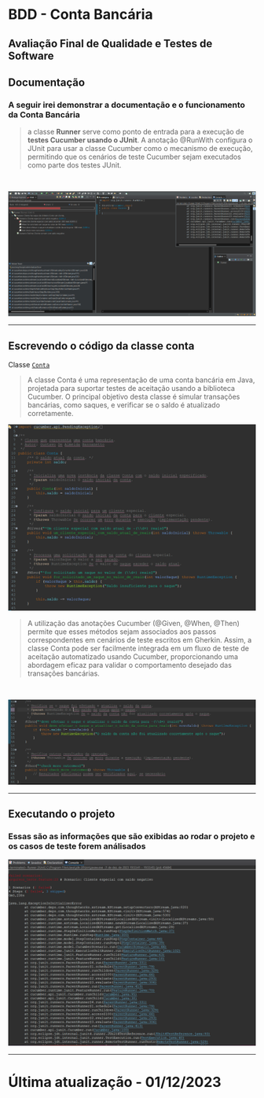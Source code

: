 # BDD - Conta Bancária
## Avaliação Final de Qualidade e Testes de Software

## Documentação
###  A seguir irei demonstrar a documentação e o funcionamento da Conta Bancária 
> a classe **Runner** serve como ponto de entrada para a execução de **testes Cucumber usando o JUnit**. A anotação @RunWith configura o JUnit para usar a classe Cucumber como o mecanismo de execução, permitindo que os cenários de teste Cucumber sejam executados como parte dos testes JUnit.
<br>

![Executanto com o Runner](img/runner.png)
<hr>

## Escrevendo o código da classe conta
Classe [`Conta`](src/main/java/Conta.java)
> A classe Conta é uma representação de uma conta bancária em Java, projetada para suportar testes de aceitação usando a biblioteca Cucumber. O principal objetivo desta classe é simular transações bancárias, como saques, e verificar se o saldo é atualizado corretamente.

![Classe conta 1](img/classe-conta-1.png)

> A utilização das anotações Cucumber (@Given, @When, @Then) permite que esses métodos sejam associados aos passos correspondentes em cenários de teste escritos em Gherkin. Assim, a classe Conta pode ser facilmente integrada em um fluxo de teste de aceitação automatizado usando Cucumber, proporcionando uma abordagem eficaz para validar o comportamento desejado das transações bancárias.
<br>

![Classe conta 2](img/classe-conta-2.png)
<hr>

## Executando o projeto
### Essas são as informações que são exibidas ao rodar o projeto e os casos de teste forem análisados

![Executanto o projeto](img/console.png)
<hr>

# Última atualização - 01/12/2023
